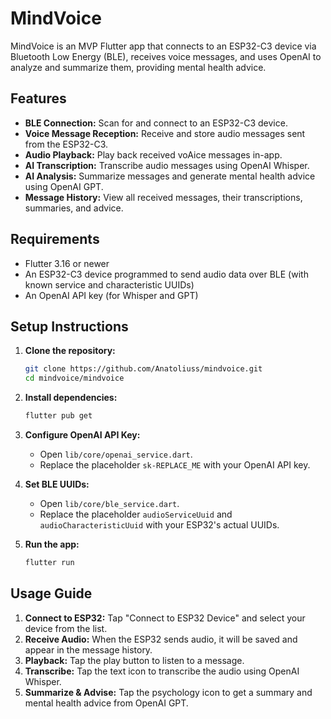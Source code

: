 # MindVoice

MindVoice is an MVP Flutter app that connects to an ESP32-C3 device via Bluetooth Low Energy (BLE), receives voice messages, and uses OpenAI to analyze and summarize them, providing mental health advice.

## Features
- **BLE Connection:** Scan for and connect to an ESP32-C3 device.
- **Voice Message Reception:** Receive and store audio messages sent from the ESP32-C3.
- **Audio Playback:** Play back received voAice messages in-app.
- **AI Transcription:** Transcribe audio messages using OpenAI Whisper.
- **AI Analysis:** Summarize messages and generate mental health advice using OpenAI GPT.
- **Message History:** View all received messages, their transcriptions, summaries, and advice.

## Requirements
- Flutter 3.16 or newer
- An ESP32-C3 device programmed to send audio data over BLE (with known service and characteristic UUIDs)
- An OpenAI API key (for Whisper and GPT)

## Setup Instructions

1. **Clone the repository:**
   ```sh
   git clone https://github.com/Anatoliuss/mindvoice.git
   cd mindvoice/mindvoice
   ```

2. **Install dependencies:**
   ```sh
   flutter pub get
   ```

3. **Configure OpenAI API Key:**
   - Open `lib/core/openai_service.dart`.
   - Replace the placeholder `sk-REPLACE_ME` with your OpenAI API key.

4. **Set BLE UUIDs:**
   - Open `lib/core/ble_service.dart`.
   - Replace the placeholder `audioServiceUuid` and `audioCharacteristicUuid` with your ESP32's actual UUIDs.

5. **Run the app:**
   ```sh
   flutter run
   ```


## Usage Guide
1. **Connect to ESP32:** Tap "Connect to ESP32 Device" and select your device from the list.
2. **Receive Audio:** When the ESP32 sends audio, it will be saved and appear in the message history.
3. **Playback:** Tap the play button to listen to a message.
4. **Transcribe:** Tap the text icon to transcribe the audio using OpenAI Whisper.
5. **Summarize & Advise:** Tap the psychology icon to get a summary and mental health advice from OpenAI GPT.

